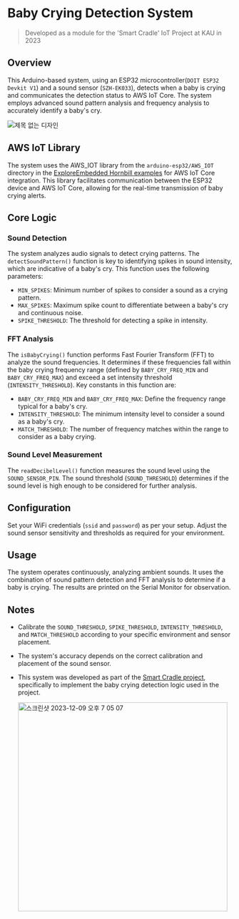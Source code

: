 # Baby Crying Detection System

> Developed as a module for the 'Smart Cradle' IoT Project at KAU in 2023

## Overview
This Arduino-based system, using an ESP32 microcontroller(`DOIT ESP32 Devkit V1`) and a sound sensor (`SZH-EK033`), detects when a baby is crying and communicates the detection status to AWS IoT Core. The system employs advanced sound pattern analysis and frequency analysis to accurately identify a baby's cry.

![제목 없는 디자인](https://github.com/Wendy-Nam/IoT-BabyCryDetection/assets/142412339/c6e6fdbc-da5e-445b-87f8-f025755ffb1c)

## AWS IoT Library
The system uses the AWS_IOT library from the `arduino-esp32/AWS_IOT` directory in the [ExploreEmbedded Hornbill examples](https://github.com/ExploreEmbedded/Hornbill-Examples) for AWS IoT Core integration. This library facilitates communication between the ESP32 device and AWS IoT Core, allowing for the real-time transmission of baby crying alerts.

## Core Logic
### Sound Detection
The system analyzes audio signals to detect crying patterns. The `detectSoundPattern()` function is key to identifying spikes in sound intensity, which are indicative of a baby's cry. This function uses the following parameters:
- `MIN_SPIKES`: Minimum number of spikes to consider a sound as a crying pattern.
- `MAX_SPIKES`: Maximum spike count to differentiate between a baby's cry and continuous noise.
- `SPIKE_THRESHOLD`: The threshold for detecting a spike in intensity.

### FFT Analysis
The `isBabyCrying()` function performs Fast Fourier Transform (FFT) to analyze the sound frequencies. It determines if these frequencies fall within the baby crying frequency range (defined by `BABY_CRY_FREQ_MIN` and `BABY_CRY_FREQ_MAX`) and exceed a set intensity threshold (`INTENSITY_THRESHOLD`). Key constants in this function are:
- `BABY_CRY_FREQ_MIN` and `BABY_CRY_FREQ_MAX`: Define the frequency range typical for a baby's cry.
- `INTENSITY_THRESHOLD`: The minimum intensity level to consider a sound as a baby's cry.
- `MATCH_THRESHOLD`: The number of frequency matches within the range to consider as a baby crying.

### Sound Level Measurement
The `readDecibelLevel()` function measures the sound level using the `SOUND_SENSOR_PIN`. The sound threshold (`SOUND_THRESHOLD`) determines if the sound level is high enough to be considered for further analysis.

## Configuration
Set your WiFi credentials (`ssid` and `password`) as per your setup. Adjust the sound sensor sensitivity and thresholds as required for your environment.

## Usage
The system operates continuously, analyzing ambient sounds. It uses the combination of sound pattern detection and FFT analysis to determine if a baby is crying. The results are printed on the Serial Monitor for observation.

## Notes
- Calibrate the `SOUND_THRESHOLD`, `SPIKE_THRESHOLD`, `INTENSITY_THRESHOLD`, and `MATCH_THRESHOLD` according to your specific environment and sensor placement.
- The system's accuracy depends on the correct calibration and placement of the sound sensor.
- This system was developed as part of the [Smart Cradle project](https://github.com/JeongJongMun/IOT-SmartBabyCradle), specifically to implement the baby crying detection logic used in the project.

    <img width="469" alt="스크린샷 2023-12-09 오후 7 05 07" src="https://github.com/Wendy-Nam/IoT-BabyCryDetection/assets/142412339/77f8f379-2b44-4040-af08-e7fb850dbb92">
